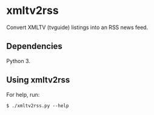 # xmltv2rss

Convert XMLTV (tvguide) listings into an RSS news feed.

## Dependencies

Python 3.

## Using xmltv2rss

For help, run:

    $ ./xmltv2rss.py --help

